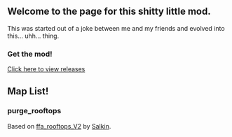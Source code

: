 ## Welcome to the page for this shitty little mod.
This was started out of a joke between me and my friends and evolved into this... uhh... thing.

### Get the mod!
[Click here to view releases](http://github.com/cainy-a/CSPurge/releases)

## Map List!
### purge_rooftops
Based on [ffa_rooftops_V2](http://steamcommunity.com/sharedfiles/filedetails/?id=471826766) by [Salkin](http://steamcommunity.com/id/salkinxd).

